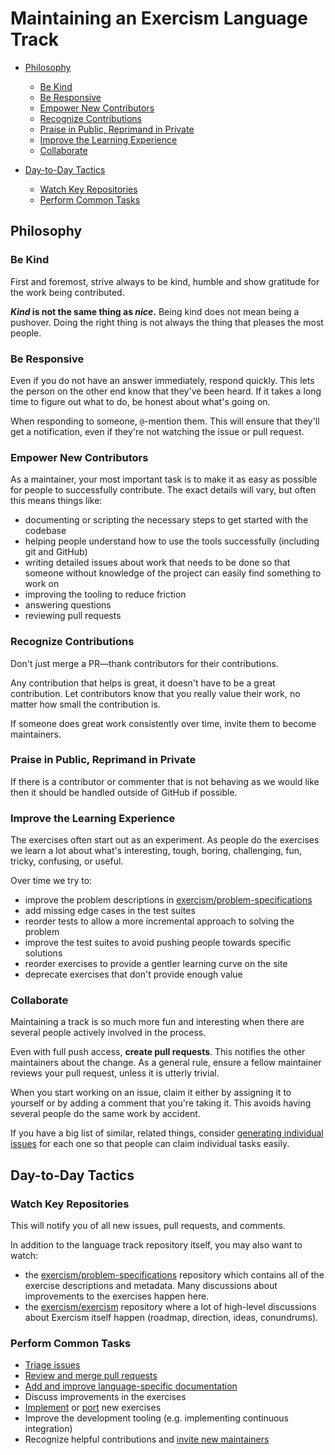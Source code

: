 ﻿# Maintaining an Exercism Language Track

* [Philosophy](#philosophy)

  * [Be Kind](#be-kind)
  * [Be Responsive](#be-responsive)
  * [Empower New Contributors](#empower-new-contributors)
  * [Recognize Contributions](#recognize-contributions)
  * [Praise in Public, Reprimand in Private](#praise-in-public-reprimand-in-private)
  * [Improve the Learning Experience](#improve-the-learning-experience)
  * [Collaborate](#collaborate)

* [Day-to-Day Tactics](#day-to-day-tactics)

  * [Watch Key Repositories](#watch-key-repositories)
  * [Perform Common Tasks](#perform-common-tasks)

## Philosophy

### Be Kind

First and foremost, strive always to be kind, humble and show gratitude for the work being contributed.

**_Kind_ is not the same thing as _nice_.** Being kind does not mean being a pushover.
Doing the right thing is not always the thing that pleases the most people.

### Be Responsive

Even if you do not have an answer immediately, respond quickly. This lets the person on the other end know that they've been heard. If it takes a long time to figure out what to do, be honest about what's going on.

When responding to someone, `@`-mention them. This will ensure that they'll get a notification, even if they're not watching the issue or pull request.

### Empower New Contributors

As a maintainer, your most important task is to make it as easy as possible for people to successfully contribute. The exact details will vary, but often this means things like:

- documenting or scripting the necessary steps to get started with the codebase
- helping people understand how to use the tools successfully (including git and GitHub)
- writing detailed issues about work that needs to be done so that someone without knowledge of the project can easily find something to work on
- improving the tooling to reduce friction
- answering questions
- reviewing pull requests

### Recognize Contributions

Don't just merge a PR—thank contributors for their contributions.

Any contribution that helps is great, it doesn't have to be a great contribution. Let contributors know that you really value their work, no matter how small the contribution is.

If someone does great work consistently over time, invite them to become maintainers.

### Praise in Public, Reprimand in Private

If there is a contributor or commenter that is not behaving as we would like then it should be handled outside of GitHub if possible.

### Improve the Learning Experience

The exercises often start out as an experiment. As people do the exercises we learn a lot about what's interesting, tough, boring, challenging, fun, tricky, confusing, or useful.

Over time we try to:

- improve the problem descriptions in [exercism/problem-specifications](https://github.com/exercism/problem-specifications)
- add missing edge cases in the test suites
- reorder tests to allow a more incremental approach to solving the problem
- improve the test suites to avoid pushing people towards specific solutions
- reorder exercises to provide a gentler learning curve on the site
- deprecate exercises that don't provide enough value

### Collaborate

Maintaining a track is so much more fun and interesting when there are several people actively involved in the process.

Even with full push access, **create pull requests**. This notifies the other maintainers about the change.
As a general rule, ensure a fellow maintainer reviews your pull request, unless it is utterly trivial.

When you start working on an issue, claim it either by assigning it to yourself or by adding a comment that you're taking it.
This avoids having several people do the same work by accident.

If you have a big list of similar, related things, consider [generating individual issues](https://github.com/exercism/docs/issues/10) for each one so that people can claim individual tasks easily.

## Day-to-Day Tactics

### Watch Key Repositories

This will notify you of all new issues, pull requests, and comments.

In addition to the language track repository itself, you may also want to watch:

- the [exercism/problem-specifications](http://github.com/exercism/problem-specifications) repository which contains all of the exercise descriptions and metadata. Many discussions about improvements to the exercises happen here.
- the [exercism/exercism](https://github.com/exercism/exercism/issues) repository where a lot of high-level discussions about Exercism itself happen (roadmap, direction, ideas, conundrums).

### Perform Common Tasks

- [Triage issues](/you-can-help/triage-issues.md)
- [Review and merge pull requests](/you-can-help/review-pull-requests.md)
- [Add and improve language-specific documentation](/language-tracks/documentation/for-consumers.md)
- Discuss improvements in the exercises
- [Implement](/you-can-help/make-up-new-exercises.md) or [port](/you-can-help/implement-an-exercise-from-specification.md) new exercises
- Improve the development tooling (e.g. implementing continuous integration)
- Recognize helpful contributions and [invite new maintainers](/maintaining-a-track/inviting-new-maintainers.md)
